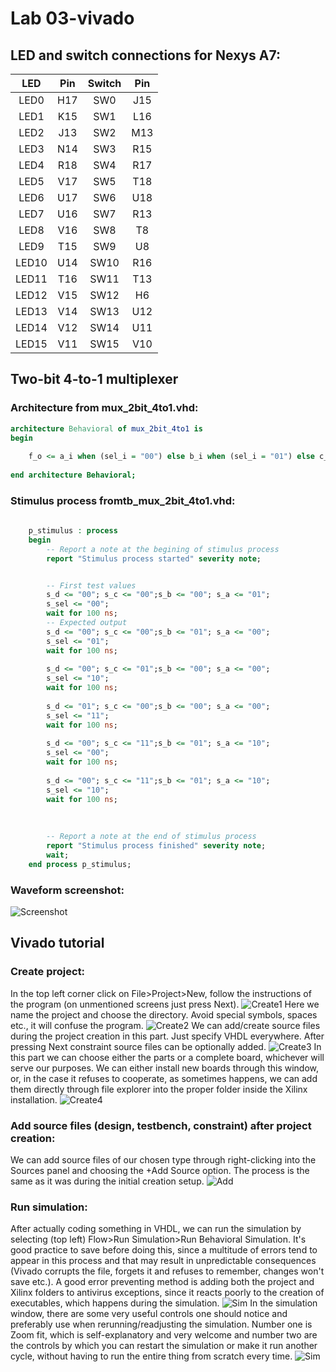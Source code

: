 # Lab 03-vivado

## LED and switch connections for Nexys A7:


| **LED** | **Pin** | **Switch** | **Pin** | 
| :-: | :-: | :-: | :-: |
| LED0 | H17 | SW0 | J15 |
| LED1 | K15 | SW1 | L16 |
| LED2 | J13 | SW2 | M13 |
| LED3 | N14 | SW3 | R15 |
| LED4 | R18 | SW4 | R17 |
| LED5 | V17 | SW5 | T18 |
| LED6 | U17 | SW6 | U18 |
| LED7 | U16 | SW7 | R13 |
| LED8 | V16 | SW8 | T8 |
| LED9 | T15 | SW9 | U8 |
| LED10 | U14 | SW10 | R16 |
| LED11 | T16 | SW11 | T13 |
| LED12 | V15 | SW12 | H6 |
| LED13 | V14 | SW13 | U12 |
| LED14 | V12 | SW14 | U11 |
| LED15 | V11 | SW15 | V10 |


## Two-bit 4-to-1 multiplexer
### Architecture from mux_2bit_4to1.vhd:
```vhdl
architecture Behavioral of mux_2bit_4to1 is
begin
    
    f_o <= a_i when (sel_i = "00") else b_i when (sel_i = "01") else c_i when (sel_i = "10") else d_i;
   
end architecture Behavioral;
```
### Stimulus process fromtb_mux_2bit_4to1.vhd:
```vhdl
    
    p_stimulus : process
    begin
        -- Report a note at the begining of stimulus process
        report "Stimulus process started" severity note;


        -- First test values
        s_d <= "00"; s_c <= "00";s_b <= "00"; s_a <= "01";
        s_sel <= "00";
        wait for 100 ns;
        -- Expected output
        s_d <= "00"; s_c <= "00";s_b <= "01"; s_a <= "00";
        s_sel <= "01";
        wait for 100 ns;
        
        s_d <= "00"; s_c <= "01";s_b <= "00"; s_a <= "00";
        s_sel <= "10";
        wait for 100 ns;
        
        s_d <= "01"; s_c <= "00";s_b <= "00"; s_a <= "00";
        s_sel <= "11";
        wait for 100 ns;
        
        s_d <= "00"; s_c <= "11";s_b <= "01"; s_a <= "10";
        s_sel <= "00";
        wait for 100 ns;
        
        s_d <= "00"; s_c <= "11";s_b <= "01"; s_a <= "10";
        s_sel <= "10";
        wait for 100 ns;
        
        
        
        -- Report a note at the end of stimulus process
        report "Stimulus process finished" severity note;
        wait;
    end process p_stimulus;
  ```
### Waveform screenshot:
![Screenshot](Images/03Waveforms.png)

## Vivado tutorial
### Create project:
In the top left corner click on File>Project>New, follow the instructions of the program (on unmentioned screens just press Next).
![Create1](Images/03TutorialCreate1.png)
Here we name the project and choose the directory. Avoid special symbols, spaces etc., it will confuse the program.
![Create2](Images/03TutorialCreate2.png)
We can add/create source files during the project creation in this part. Just specify VHDL everywhere. After pressing Next constraint source files can be optionally added.
![Create3](Images/03TutorialAddSource.png)
In this part we can choose either the parts or a complete board, whichever will serve our purposes. We can either install new boards through this window, or, in the case it refuses to cooperate, as sometimes happens, we can add them directly through file explorer into the proper folder inside the Xilinx installation.
![Create4](Images/03TutorialCreate3.png)



### Add source files (design, testbench, constraint) after project creation:
We can add source files of our chosen type through right-clicking into the Sources panel and choosing the +Add Source option. The process is the same as it was during the initial creation setup.
![Add](Images/03TutorialAddTest.png)

### Run simulation:
After actually coding something in VHDL, we can run the simulation by selecting (top left) Flow>Run Simulation>Run Behavioral Simulation.
It's good practice to save before doing this, since a multitude of errors tend to appear in this process and that may result in unpredictable consequences (Vivado corrupts the file, forgets it and refuses to remember, changes won't save etc.). A good error preventing method is adding both the project and Xilinx folders to antivirus exceptions, since it reacts poorly to the creation of executables, which happens during the simulation.
![Sim](Images/03TutorialRunSim.png)
In the simulation window, there are some very useful controls one should notice and preferably use when rerunning/readjusting the simulation. Number one is Zoom fit, which is self-explanatory and very welcome and number two are the controls by which you can restart the simulation or make it run another cycle, without having to run the entire thing from scratch every time.
![Sim](Images/03TutorialSimUseful.png)
